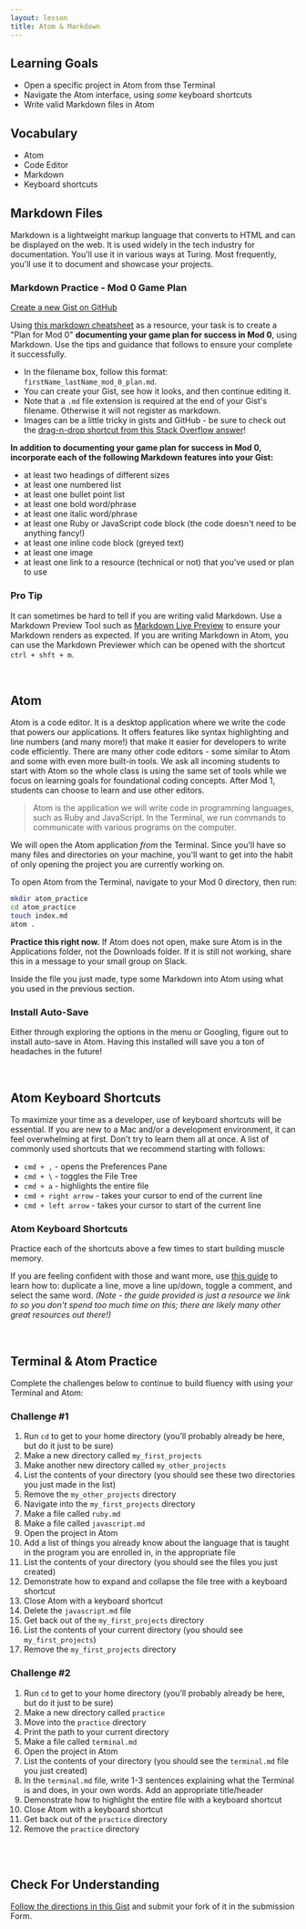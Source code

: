 ```yaml
---
layout: lesson
title: Atom & Markdown
---
```


## Learning Goals

- Open a specific project in Atom from thse Terminal
- Navigate the Atom interface, using _some_ keyboard shortcuts
- Write valid Markdown files in Atom

## Vocabulary

- <span class="vocab">Atom</span>
- <span class="vocab">Code Editor</span>
- <span class="vocab">Markdown</span>
- <span class="vocab">Keyboard shortcuts</span>


## Markdown Files

<span class="vocab">Markdown</span> is a lightweight markup language that converts to HTML and can be displayed on the web. It is used widely in the tech industry for documentation. You'll use it in various ways at Turing. Most frequently, you'll use it to document and showcase your projects.

<div class="s-card">
  <h3>Markdown Practice - Mod 0 Game Plan</h3>
  <p><a href="https://docs.github.com/en/get-started/writing-on-github/editing-and-sharing-content-with-gists/creating-gists" target="blank">Create a new Gist on GitHub</a></p>
  <p>Using <a href="https://github.com/adam-p/markdown-here/wiki/Markdown-Cheatsheet" target="blank">this markdown cheatsheet</a> as a resource, your task is to create a "Plan for Mod 0" <strong>documenting your game plan for success in Mod 0</strong>, using Markdown. Use the tips and guidance that follows to ensure your complete it successfully.</p>
</div>

- In the filename box, follow this format: `firstName_lastName_mod_0_plan.md`.
- You can create your Gist, see how it looks, and then continue editing it.
- Note that a `.md` file extension is required at the end of your Gist's filename. Otherwise it will not register as markdown.
- Images can be a little tricky in gists and GitHub - be sure to check out the <a href="https://stackoverflow.com/a/53560172" target="_blank">drag-n-drop shortcut from this Stack Overflow answer</a>!

**In addition to documenting your game plan for success in Mod 0, incorporate each of the following Markdown features into your Gist:**

- at least two headings of different sizes
- at least one numbered list
- at least one bullet point list
- at least one bold word/phrase
- at least one italic word/phrase
- at least one Ruby or JavaScript code block (the code doesn't need to be anything fancy!)
- at least one inline code block (greyed text)
- at least one image
- at least one link to a resource (technical or not) that you've used or plan to use

<div class="s-card s-border-yellow-500">
  <h3>Pro Tip</h3>
  <p>It can sometimes be hard to tell if you are writing valid Markdown. Use a Markdown Preview Tool such as <a href="https://markdownlivepreview.com/" target="blank">Markdown Live Preview</a> to ensure your Markdown renders as expected. If you are writing Markdown in Atom, you can use the Markdown Previewer which can be opened with the shortcut <code> ctrl + shft + m</code>.</p>
</div>
<br>

## Atom

<span class="vocab">Atom</span> is a <span class="vocab">code editor</span>. It is a desktop application where we write the code that powers our applications. It offers features like syntax highlighting and line numbers (and many more!) that make it easier for developers to write code efficiently. There are many other code editors - some similar to Atom and some with even more built-in tools. We ask all incoming students to start with Atom so the whole class is using the same set of tools while we focus on learning goals for foundational coding concepts. After Mod 1, students can choose to learn and use other editors.

>Atom is the application we will write code in programming languages, such as Ruby and JavaScript. In the Terminal, we run commands to communicate with various programs on the computer.

We will open the Atom application _from_ the Terminal. Since you'll have so many files and directories on your machine, you'll want to get into the habit of only opening the project you are currently working on.

To open Atom from the Terminal, navigate to your Mod 0 directory, then run:

```bash
mkdir atom_practice
cd atom_practice
touch index.md
atom .
```

**Practice this right now.** If Atom does not open, make sure Atom is in the Applications folder, not the Downloads folder. If it is still not working, share this in a message to your small group on Slack.

Inside the file you just made, type some Markdown into Atom using what you used in the previous section.

<div class="s-card">
  <h3>Install Auto-Save</h3>
  <p>Either through exploring the options in the menu or Googling, figure out to install auto-save in Atom. Having this installed will save you a ton of headaches in the future!</p>
</div>
<br>

## Atom Keyboard Shortcuts

To maximize your time as a developer, use of <span class="vocab">keyboard shortcuts</span> will be essential. If you are new to a Mac and/or a development environment, it can feel overwhelming at first. Don't try to learn them all at once. A list of commonly used shortcuts that we recommend starting with follows:

- `cmd + ,` - opens the Preferences Pane
- `cmd + \` - toggles the File Tree
- `cmd + a` - highlights the entire file
- `cmd + right arrow` - takes your cursor to end of the current line
- `cmd + left arrow` - takes your cursor to start of the current line

<div class="s-card">
  <h3>Atom Keyboard Shortcuts</h3>
  <p>Practice each of the shortcuts above a few times to start building muscle memory.</p>
  <p>If you are feeling confident with those and want more, use <a href="https://github.com/nwinkler/atom-keyboard-shortcuts" target="blank">this guide</a> to learn how to: duplicate a line, move a line up/down, toggle a comment, and select the same word. <em>(Note - the guide provided is just a resource we link to so you don't spend too much time on this; there are likely many other great resources out there!)</em></p>
</div>
<br>

## Terminal & Atom Practice

Complete the challenges below to continue to build fluency with using your Terminal and Atom:

### Challenge #1

1. Run `cd` to get to your home directory (you’ll probably already be here, but do it just to be sure)
1. Make a new directory called `my_first_projects`
1. Make another new directory called `my_other_projects`
1. List the contents of your directory (you should see these two directories you just made in the list)
1. Remove the `my_other_projects` directory
1. Navigate into the `my_first_projects` directory
1. Make a file called `ruby.md`
1. Make a file called `javascript.md`
1. Open the project in Atom
1. Add a list of things you already know about the language that is taught in the program you are enrolled in, in the appropriate file
1. List the contents of your directory (you should see the files you just created)
1. Demonstrate how to expand and collapse the file tree with a keyboard shortcut
1. Close Atom with a keyboard shortcut
1. Delete the `javascript.md` file
1. Get back out of the `my_first_projects` directory
1. List the contents of your current directory (you should see `my_first_projects`)
1. Remove the `my_first_projects` directory

### Challenge #2

1. Run `cd` to get to your home directory (you’ll probably already be here, but do it just to be sure)
1. Make a new directory called `practice`
1. Move into the `practice` directory
1. Print the path to your current directory
1. Make a file called `terminal.md`
1. Open the project in Atom
1. List the contents of your directory (you should see the `terminal.md` file you just created)
1. In the `terminal.md` file, write 1-3 sentences explaining what the Terminal is and does, in your own words. Add an appropriate title/header
1. Demonstrate how to highlight the entire file with a keyboard shortcut
1. Close Atom with a keyboard shortcut
1. Get back out of the `practice` directory
1. Remove the `practice` directory
<br>
<br>

## Check For Understanding

[Follow the directions in this Gist](https://gist.github.com/ameseee/9dce3499a045f8bc5f00508ef1ccf0c3) and submit your fork of it in the submission Form.

<br><br>
